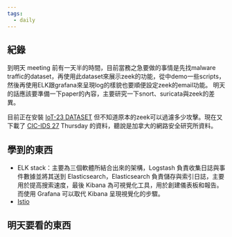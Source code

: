 ```yaml
---
tags:
  - daily
---
```

## 紀錄
到明天 meeting 前有一天半的時間，目前當務之急要做的事情是先找malware traffic的dataset，再使用此dataset來展示zeek的功能，從中demo一些scripts，然後再使用ELK跟grafana來呈現log的樣貌也要順便設定zeek的email功能。
明天的話應該要準備一下paper的內容，主要研究一下snort、suricata與zeek的差異。

目前正在安裝 [IoT-23 DATASET](https://www.stratosphereips.org/datasets-iot23?utm_source=chatgpt.com) 但不知道原本的zeek可以過濾多少攻擊。現在又下載了 [CIC-IDS 27](http://cicresearch.ca/CICDataset/CIC-IDS-2017/Dataset/CIC-IDS-2017/) Thursday 的資料，聽說是加拿大的網路安全研究所資料。
## 學到的東西
- ELK stack：主要為三個軟體所結合出來的架構，Logstash 負責收集日誌與事件數據並將其送到 Elasticsearch，Elasticsearch 負責儲存與索引日誌，主要用於提高搜索速度，最後 Kibana 為可視覺化工具，用於創建儀表板和報告。而使用 Grafana 可以取代 Kibana 呈現視覺化的步驟。
- [Istio](https://ithelp.ithome.com.tw/users/20139235/ironman/5594?page=3)

## 明天要看的東西
